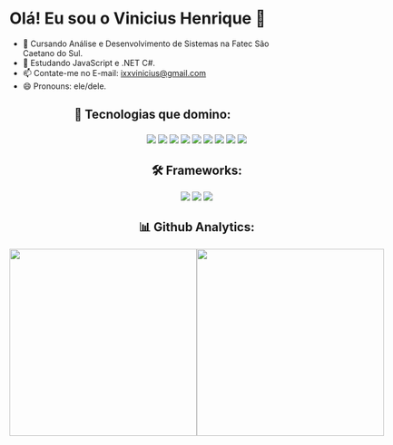 # Olá! Eu sou o Vinicius Henrique 👋

- 🔭 Cursando Análise e Desenvolvimento de Sistemas na Fatec São Caetano do Sul.
- 🌱 Estudando JavaScript e .NET C#.
- 📫 Contate-me no E-mail: ixxvinicius@gmail.com
- 😄 Pronouns: ele/dele.


 <h2 align="center"> 🔧 Tecnologias que domino:</h2>
 <h3></h3><div style="display:flex; justify-content:space-beetwen;">
 <div align="center">
  

 <img src="https://img.shields.io/badge/C%23-008000?style=for-the-badge&logo=Csharp&logoColor=white">
<img src="https://img.shields.io/badge/C-FFFFFF?style=for-the-badge&logo=C&logoColor=A9A9A9">
  <img src="https://img.shields.io/badge/React-20232A?style=for-the-badge&logo=react&logoColor=61DAFB">
 <img src="https://img.shields.io/badge/JavaScript-F7DF1E?style=for-the-badge&logo=javascript&logoColor=black">
 <img src="https://img.shields.io/badge/HTML5-E34F26?style=for-the-badge&logo=html5&logoColor=white">
 <img src="https://img.shields.io/badge/CSS3-1572B6?style=for-the-badge&logo=css3&logoColor=white">
    <img src="https://img.shields.io/badge/Sass-CC6699?style=for-the-badge&logo=sass&logoColor=white">
 <img src="https://img.shields.io/badge/GitHub-100000?style=for-the-badge&logo=github&logoColor=white">
  <img src="https://img.shields.io/badge/Sql%20Server-CC2927?style=for-the-badge&logo=microsoft-sql-server&logoColor=white">
  
  <h2 align="center"> 🛠️ Frameworks:</h2>
   <img src="https://img.shields.io/badge/.NET-4223d6?style=for-the-badge&logo=.NET&logoColor=white">
   <img src="https://img.shields.io/badge/Bulma-FFFFFF?style=for-the-badge&logo=Bulma&logoColor=00CED1">
   <img src="https://img.shields.io/badge/bootstrap-6A44F9?style=for-the-badge&logo=bootstrap&logoColor=white">

  
   <h2 align="center"> 📊 Github Analytics:</h2>
  <div style="display:flex; justify-content:space-beetwen;">
  <img width="330em" align="center" src="https://github-readme-stats.vercel.app/api?username=VinihgV&show_icons=true&theme=tokyonight">
  <img width="330em" align="center" src="https://github-readme-stats.vercel.app/api/top-langs/?username=VinihgV&layout=compact&theme=tokyonight">

 <div/>
